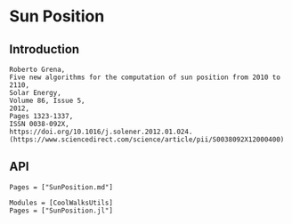 # Sun Position
## Introduction
```
Roberto Grena,
Five new algorithms for the computation of sun position from 2010 to 2110,
Solar Energy,
Volume 86, Issue 5,
2012,
Pages 1323-1337,
ISSN 0038-092X,
https://doi.org/10.1016/j.solener.2012.01.024.
(https://www.sciencedirect.com/science/article/pii/S0038092X12000400)
```

## API
```@index
Pages = ["SunPosition.md"]
```

```@autodocs
Modules = [CoolWalksUtils]
Pages = ["SunPosition.jl"]
```
